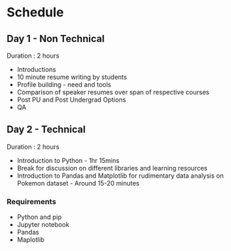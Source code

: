 # Schedule

## Day 1 - Non Technical
Duration : 2 hours
  * Introductions
  * 10 minute resume writing by students
  * Profile building - need and tools
  * Comparison of speaker resumes over span of respective courses
  * Post PU and Post Undergrad Options
  * QA
  
## Day 2 - Technical
Duration : 2 hours
  * Introduction to Python - 1hr 15mins
  * Break for discussion on different libraries and learning resources
  * Introduction to Pandas and Matplotlib for rudimentary data analysis on Pokemon dataset - Around 15-20 minutes


### Requirements
* Python and pip
* Jupyter notebook
* Pandas
* Maplotlib
